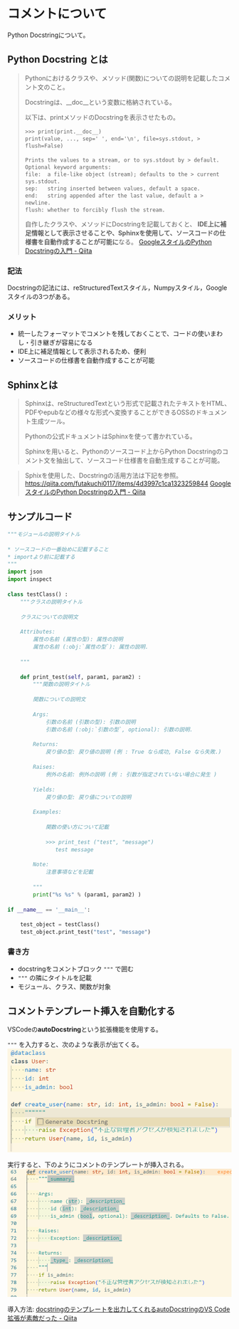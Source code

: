 # コメントについて
Python Docstringについて。

## Python Docstring とは

> Pythonにおけるクラスや、メソッド(関数)についての説明を記載したコメント文のこと。
>
> Docstringは、__doc__という変数に格納されている。
>
> 以下は、printメソッドのDocstringを表示させたもの。
>
> ```
> >>> print(print.__doc__)
> print(value, ..., sep=' ', end='\n', file=sys.stdout, > flush=False)
>
> Prints the values to a stream, or to sys.stdout by > default.
> Optional keyword arguments:
> file:  a file-like object (stream); defaults to the > current sys.stdout.
> sep:   string inserted between values, default a space.
> end:   string appended after the last value, default a > newline.
> flush: whether to forcibly flush the stream.
> ```
>
> 自作したクラスや、メソッドにDocstringを記載しておくと、
> **IDE上に補足情報として表示させることや、Sphinxを使用して、ソースコードの仕様書を自動作成することが可能に**なる。
> [GoogleスタイルのPython Docstringの入門 - Qiita](https://qiita.com/11ohina017/items/118b3b42b612e527dc1d#python-docstring%E3%81%A8%E3%81%AF)

### 記法

Docstringの記法には、reStructuredTextスタイル，Numpyスタイル，Googleスタイルの3つがある。

### メリット
- 統一したフォーマットでコメントを残しておくことで、コードの使いまわし・引き継ぎが容易になる
- IDE上に補足情報として表示されるため、便利
- ソースコードの仕様書を自動作成することが可能

## Sphinxとは

> Sphinxは、reStructuredTextという形式で記載されたテキストをHTML、PDFやepubなどの様々な形式へ変換することができるOSSのドキュメント生成ツール。
>
> Pythonの公式ドキュメントはSphinxを使って書かれている。
>
> Sphinxを用いると、Pythonのソースコード上からPython Docstringのコメント文を抽出して、ソースコード仕様書を自動生成することが可能。

> Sphixを使用した、Docstringの活用方法は下記を参照。
> https://qiita.com/futakuchi0117/items/4d3997c1ca1323259844
> [GoogleスタイルのPython Docstringの入門 - Qiita](https://qiita.com/11ohina017/items/118b3b42b612e527dc1d#sphinx%E3%81%A8%E3%81%AF)

## サンプルコード

```python
"""モジュールの説明タイトル

* ソースコードの一番始めに記載すること
* importより前に記載する
"""
import json
import inspect

class testClass() :
    """クラスの説明タイトル

    クラスについての説明文

    Attributes:
        属性の名前 (属性の型): 属性の説明
        属性の名前 (:obj:`属性の型`): 属性の説明.

    """

    def print_test(self, param1, param2) :
        """関数の説明タイトル

        関数についての説明文

        Args:
            引数の名前 (引数の型): 引数の説明
            引数の名前 (:obj:`引数の型`, optional): 引数の説明.

        Returns:
            戻り値の型: 戻り値の説明 (例 : True なら成功, False なら失敗.)

        Raises:
            例外の名前: 例外の説明 (例 : 引数が指定されていない場合に発生 )

        Yields:
            戻り値の型: 戻り値についての説明

        Examples:

            関数の使い方について記載

            >>> print_test ("test", "message")
               test message

        Note:
            注意事項などを記載

        """
        print("%s %s" % (param1, param2) )

if __name__ == '__main__':

    test_object = testClass()
    test_object.print_test("test", "message")
```

### 書き方

- docstringをコメントブロック `"""` で囲む
- `"""` の隣にタイトルを記載
- モジュール、クラス、関数が対象

## コメントテンプレート挿入を自動化する
VSCodeの**autoDocstring**という拡張機能を使用する。

`"""` を入力すると、次のような表示が出てくる。
![picture 1](../images/ee6213e494648fb28b5ce7ad683325153cdfc896a18b49647b077199c11b8087.png)

実行すると、下のようにコメントのテンプレートが挿入される。
![picture 2](../images/ea66f0c5e6b6b1f5734e716f7bff89f55657d51c9d0dfcb7188d69ef58bcafdb.png)

導入方法: [docstringのテンプレートを出力してくれるautoDocstringのVS Code拡張が素敵だった - Qiita](https://qiita.com/simonritchie/items/870be09620b9df652bf6)
